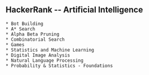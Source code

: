 ## HackerRank -- Artificial Intelligence
	* Bot Building
	* A* Search
	* Alpha Beta Pruning
	* Combinatorial Search
	* Games
	* Statistics and Machine Learning
	* Digital Image Analysis
	* Natural Language Processing
	* Probability & Statistics - Foundations